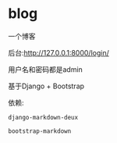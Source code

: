 # blog
一个博客

后台:http://127.0.0.1:8000/login/

用户名和密码都是admin

基于Django + Bootstrap

依赖:

    django-markdown-deux

    bootstrap-markdown
